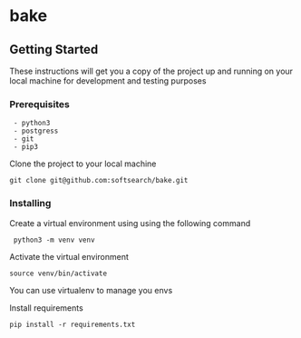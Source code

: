 # bake

## Getting Started

These instructions will get you a copy of the project up and running on your local machine for development and testing purposes

### Prerequisites 

```
 - python3
 - postgress
 - git
 - pip3
```

Clone the project to your local machine

```
git clone git@github.com:softsearch/bake.git
```


### Installing

Create a virtual environment using using the following command

```
 python3 -m venv venv
```

Activate the virtual environment

```
source venv/bin/activate
```

You can use virtualenv to manage you envs

Install requirements

```
pip install -r requirements.txt
```


